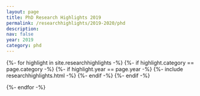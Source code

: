```yaml
---
layout: page
title: PhD Research Highlights 2019
permalink: /researchhighlights/2019-2020/phd
description: 
nav: false
year: 2019
category: phd
---
```



<div class="container">
{%- for highlight in site.researchhighlights -%}
{%- if highlight.category == page.category -%}
{%- if highlight.year == page.year -%}
    {%- include researchhighlights.html -%}
{%- endif -%}
{%- endif -%}

{%- endfor -%}
